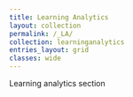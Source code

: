 ```yaml
---
title: Learning Analytics
layout: collection
permalink: /_LA/
collection: learninganalytics
entries_layout: grid
classes: wide
---
```


Learning analytics section

